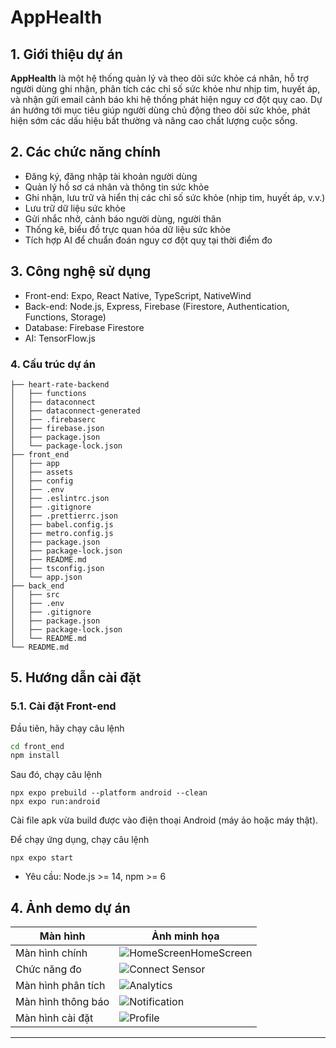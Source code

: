 # AppHealth

## 1. Giới thiệu dự án

**AppHealth** là một hệ thống quản lý và theo dõi sức khỏe cá nhân, hỗ trợ người dùng ghi nhận, phân tích các chỉ số sức khỏe như nhịp tim, huyết áp, và nhận gửi email cảnh báo khi hệ thống phát hiện nguy cơ đột quỵ cao. Dự án hướng tới mục tiêu giúp người dùng chủ động theo dõi sức khỏe, phát hiện sớm các dấu hiệu bất thường và nâng cao chất lượng cuộc sống.

## 2. Các chức năng chính

- Đăng ký, đăng nhập tài khoản người dùng
- Quản lý hồ sơ cá nhân và thông tin sức khỏe
- Ghi nhận, lưu trữ và hiển thị các chỉ số sức khỏe (nhịp tim, huyết áp, v.v.)
- Lưu trữ dữ liệu sức khỏe
- Gửi nhắc nhở, cảnh báo người dùng, người thân
- Thống kê, biểu đồ trực quan hóa dữ liệu sức khỏe
- Tích hợp AI để chuẩn đoán nguy cơ đột quỵ tại thời điểm đo

## 3. Công nghệ sử dụng

- Front-end: Expo, React Native, TypeScript, NativeWind
- Back-end: Node.js, Express, Firebase (Firestore, Authentication, Functions, Storage)
- Database: Firebase Firestore
- AI: TensorFlow.js

### 4. Cấu trúc dự án

```
├── heart-rate-backend
│   ├── functions
│   ├── dataconnect
│   ├── dataconnect-generated
│   ├── .firebaserc
│   ├── firebase.json
│   ├── package.json
│   └── package-lock.json
├── front_end
│   ├── app
│   ├── assets
│   ├── config
│   ├── .env
│   ├── .eslintrc.json
│   ├── .gitignore
│   ├── .prettierrc.json
│   ├── babel.config.js
│   ├── metro.config.js
│   ├── package.json
│   ├── package-lock.json
│   ├── README.md
│   ├── tsconfig.json
│   └── app.json
├── back_end
│   ├── src
│   ├── .env
│   ├── .gitignore
│   ├── package.json
│   ├── package-lock.json
│   └── README.md
└── README.md
```

## 5. Hướng dẫn cài đặt

### 5.1. Cài đặt Front-end

Đầu tiên, hãy chạy câu lệnh

```bash
cd front_end
npm install
```

Sau đó, chạy câu lệnh

```
npx expo prebuild --platform android --clean
npx expo run:android
```

Cài file apk vừa build được vào điện thoại Android (máy ảo hoặc máy thật).<br>

Để chạy ứng dụng, chạy câu lệnh

```
npx expo start
```

- Yêu cầu: Node.js >= 14, npm >= 6

## 4. Ảnh demo dự án

| Màn hình           | Ảnh minh họa                                     |
| ------------------ | ------------------------------------------------ |
| Màn hình chính     | ![HomeScreenHomeScreen](./asset/homescreen1.jpg) |
| Chức năng đo       | ![Connect Sensor](./asset/connectESPscreen.jpg)  |
| Màn hình phân tích | ![Analytics](./asset/analysisscreen.jpg)         |
| Màn hình thông báo | ![Notification](./asset/notificationscreen.jpg)  |
| Màn hình cài đặt   | ![Profile](./asset/settingscreen.jpg)            |

---
